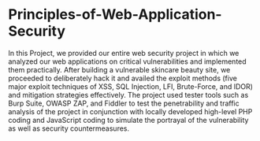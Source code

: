# Principles-of-Web-Application-Security

In this Project, we provided our entire web security project in which we analyzed our web applications on critical vulnerabilities and implemented them practically. 
After building a vulnerable skincare beauty site, we proceeded to deliberately hack it and availed the exploit methods (five major exploit techniques of XSS, SQL Injection, LFI, Brute-Force, and IDOR) 
and mitigation strategies effectively. 
The project used tester tools such as Burp Suite, OWASP ZAP, and Fiddler 
to test the penetrability and traffic analysis of the project in conjunction with locally developed high-level PHP coding and JavaScript coding 
to simulate the portrayal of the vulnerability as well as security countermeasures.

